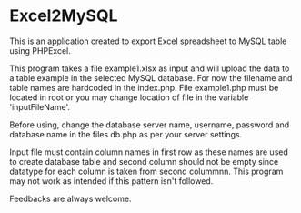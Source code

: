 # Excel2MySQL

This is an application created to export Excel spreadsheet to MySQL table using PHPExcel.

This program takes a file example1.xlsx as input and will upload the data to a table example in the selected MySQL database.
For now the filename and table names are hardcoded in the index.php. File example1.php must be located in root or you may change location of file in the variable 'inputFileName'.

Before using, change the database server name, username, password and database name in the files db.php as per
your server settings.

Input file must contain column names in first row as these names are used to create database table and second column should not be empty since datatype for each column is taken from second colummnn. This program may not work as intended if this pattern isn't followed.

Feedbacks are always welcome.

